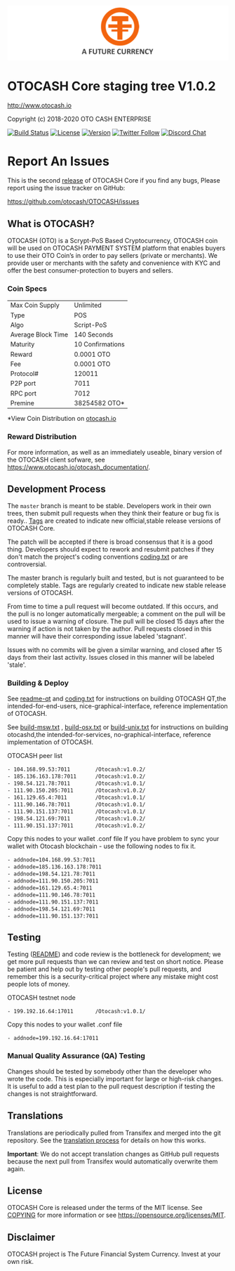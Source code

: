 
<img src="https://github.com/otocash/masterbuilder/blob/master/src/qt/res/images/githubbanner.png">


OTOCASH Core staging tree V1.0.2 
================================

http://www.otocash.io

Copyright (c) 2018-2020 OTO CASH ENTERPRISE

[![Build Status](https://travis-ci.org/otocash/masterbuilder.svg?branch=master)](https://travis-ci.org/otocash/masterbuilder)
[![License][license-badge]][license-page]
[![Version](https://badge.fury.io/gh/tterb%2FHyde.svg)](https://badge.fury.io/gh/tterb%2FHyde)
[![Twitter Follow](https://img.shields.io/twitter/follow/bstevensondev.svg?style=social)](https://twitter.com/otocashofficial)
[![Discord Chat](https://img.shields.io/discord/308323056592486420.svg)](https://discordapp.com/invite/Xunp5q5)  


[license-page]: LICENSE
[license-badge]: http://img.shields.io/badge/License-MIT-brightgreen.svg

Report An Issues 
================

This is the second [release](https://github.com/otocash/OTOCASH/releases) of OTOCASH Core if you find any bugs, Please report using the issue tracker on GitHub:

https://github.com/otocash/OTOCASH/issues

What is OTOCASH?
----------------

OTOCASH (OTO) is a Scrypt-PoS Based Cryptocurrency, OTOCASH coin will be used on OTOCASH PAYMENT SYSTEM platform that enables buyers to use their OTO Coin’s in order to pay sellers (private or merchants). We provide user or merchants with the safety and convenience with KYC and offer the best consumer-protection to buyers and sellers.

### Coin Specs
<table>
<tr><td>Max Coin Supply</td><td>Unlimited</td></tr>
<tr><td>Type</td><td>POS </td></tr>
<tr><td>Algo</td><td>Script-PoS</td></tr>
<tr><td>Average Block Time</td><td>140 Seconds</td></tr>
<tr><td>Maturity</td><td>10 Confirmations</td></tr>
<tr><td>Reward</td><td>0.0001 OTO</td></tr>
<tr><td>Fee</td><td>0.0001 OTO</td></tr>
<tr><td>Protocol#</td><td>120011</td></tr>
<tr><td>P2P port</td><td>7011</td></tr>
<tr><td>RPC port</td><td>7012</td></tr>
<tr><td>Premine</td><td>38254582 OTO*</td></tr>
</table>

*View Coin Distribution on [otocash.io](https://www.otocash.io/#distribution)

### Reward Distribution
For more information, as well as an immediately useable, binary version of
the OTOCASH client sofware, see https://www.otocash.io/otocash_documentation/.


Development Process
-------------------

The `master` branch is meant to be stable. Developers work in their own trees, then submit pull requests when they think their feature or bug fix is ready.. [Tags](https://github.com/otocash/OTOCASH/tags) are created to indicate new official,stable release versions of OTOCASH Core.

The patch will be accepted if there is broad consensus that it is a good thing.  Developers should expect to rework and resubmit patches if they don't match the project's coding conventions [coding.txt](/doc/coding.txt) or are controversial.

The master branch is regularly built and tested, but is not guaranteed to be completely stable. Tags are regularly created to indicate new stable release versions of OTOCASH.

From time to time a pull request will become outdated. If this occurs, and the pull is no longer automatically mergeable; a comment on the pull will be used to issue a warning of closure. The pull will be closed 15 days after the warning if action is not taken by the author. Pull requests closed in this manner will have their corresponding issue labeled 'stagnant'.

Issues with no commits will be given a similar warning, and closed after 15 days from their last activity. Issues closed in this manner will be labeled 'stale'.


### Building & Deploy

See  [readme-qt](/doc/readme-qt.rst) and [coding.txt](/doc/coding.txt) for instructions on building OTOCASH QT,the intended-for-end-users, nice-graphical-interface, reference implementation of OTOCASH.

See [build-msw.txt](/doc/build-msw.txt) , [build-osx.txt](/doc/build-osx.txt) or [build-unix.txt](/doc/build-unix.txt) for instructions on building otocashd,the intended-for-services, no-graphical-interface, reference implementation of OTOCASH.


OTOCASH peer list

```
- 104.168.99.53:7011	    /Otocash:v1.0.2/	
- 185.136.163.178:7011      /Otocash:v1.0.2/	
- 198.54.121.78:7011	    /Otocash:v1.0.1/
- 111.90.150.205:7011       /Otocash:v1.0.2/ 
- 161.129.65.4:7011         /Otocash:v1.0.1/ 
- 111.90.146.78:7011        /Otocash:v1.0.1/ 
- 111.90.151.137:7011       /Otocash:v1.0.1/
- 198.54.121.69:7011        /Otocash:v1.0.2/
- 111.90.151.137:7011       /Otocash:v1.0.2/
```

Copy this nodes to your wallet .conf file
If you have problem to sync your wallet with Otocash blockchain - use the following nodes to fix it.

```
- addnode=104.168.99.53:7011
- addnode=185.136.163.178:7011 
- addnode=198.54.121.78:7011
- addnode=111.90.150.205:7011
- addnode=161.129.65.4:7011 
- addnode=111.90.146.78:7011
- addnode=111.90.151.137:7011 
- addnode=198.54.121.69:7011 
- addnode=111.90.151.137:7011 
```


Testing
-------

Testing ([README](/src/test/README)) and code review is the bottleneck for development; we get more pull
requests than we can review and test on short notice. Please be patient and help out by testing
other people's pull requests, and remember this is a security-critical project where any mistake might cost people
lots of money.

OTOCASH testnet node

```
- 199.192.16.64:17011	    /Otocash:v1.0.1/	
```
Copy this nodes to your wallet .conf file

```
- addnode=199.192.16.64:17011
```


### Manual Quality Assurance (QA) Testing

Changes should be tested by somebody other than the developer who wrote the
code. This is especially important for large or high-risk changes. It is useful
to add a test plan to the pull request description if testing the changes is
not straightforward.

Translations
------------

Translations are periodically pulled from Transifex and merged into the git repository. See the
[translation process](doc/translation_process.md) for details on how this works.

**Important**: We do not accept translation changes as GitHub pull requests because the next
pull from Transifex would automatically overwrite them again.

License
-------

OTOCASH Core is released under the terms of the MIT license. See [COPYING](COPYING) for more
information or see https://opensource.org/licenses/MIT.

Disclaimer
-------------------

OTOCASH project is The Future Financial System Currency.
Invest at your own risk.


